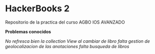 # HackerBooks 2
Repositorio de la practica del curso AGBO IOS AVANZADO

**Problemas conocidos**

*No refresca bien la collection View al cambiar de libro*
*falta gestion de geolocalizacion de las anotaciones*
*falta busqueda de libros*